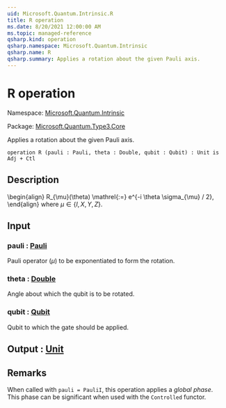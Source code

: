 ```yaml
---
uid: Microsoft.Quantum.Intrinsic.R
title: R operation
ms.date: 8/20/2021 12:00:00 AM
ms.topic: managed-reference
qsharp.kind: operation
qsharp.namespace: Microsoft.Quantum.Intrinsic
qsharp.name: R
qsharp.summary: Applies a rotation about the given Pauli axis.
---
```


# R operation

Namespace: [Microsoft.Quantum.Intrinsic](xref:Microsoft.Quantum.Intrinsic)

Package: [Microsoft.Quantum.Type3.Core](https://nuget.org/packages/Microsoft.Quantum.Type3.Core)


Applies a rotation about the given Pauli axis.

```qsharp
operation R (pauli : Pauli, theta : Double, qubit : Qubit) : Unit is Adj + Ctl
```


## Description

\begin{align}R_{\mu}(\theta) \mathrel{:=}e^{-i \theta \sigma_{\mu} / 2},\end{align}where $\mu \in \{I, X, Y, Z\}$.

## Input

### pauli : [Pauli](xref:microsoft.quantum.qsharp.valueliterals#pauli-literals)

Pauli operator ($\mu$) to be exponentiated to form the rotation.


### theta : [Double](xref:microsoft.quantum.qsharp.valueliterals#double-literals)

Angle about which the qubit is to be rotated.


### qubit : [Qubit](xref:microsoft.quantum.qsharp.valueliterals#qubit-literals)

Qubit to which the gate should be applied.



## Output : [Unit](xref:microsoft.quantum.qsharp.valueliterals#unit-literal)



## Remarks

When called with `pauli = PauliI`, this operation appliesa *global phase*. This phase can be significantwhen used with the `Controlled` functor.